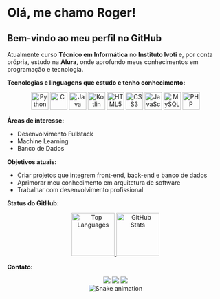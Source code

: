 # Olá, me chamo Roger!  
## Bem-vindo ao meu perfil no GitHub

Atualmente curso **Técnico em Informática** no **Instituto Ivoti** e, por conta própria, estudo na **Alura**, onde aprofundo meus conhecimentos em programação e tecnologia.

**Tecnologias e linguagens que estudo e tenho conhecimento:**

<p align="center">
  <img src="https://cdn.jsdelivr.net/gh/devicons/devicon/icons/python/python-original.svg" alt="Python" width="40" height="40"/>
  <img src="https://cdn.jsdelivr.net/gh/devicons/devicon/icons/c/c-original.svg" alt="C" width="40" height="40"/>
  <img src="https://cdn.jsdelivr.net/gh/devicons/devicon/icons/java/java-original.svg" alt="Java" width="40" height="40"/>
  <img src="https://cdn.jsdelivr.net/gh/devicons/devicon/icons/kotlin/kotlin-original.svg" alt="Kotlin" width="40" height="40"/>
  <img src="https://cdn.jsdelivr.net/gh/devicons/devicon/icons/html5/html5-original.svg" alt="HTML5" width="40" height="40"/>
  <img src="https://cdn.jsdelivr.net/gh/devicons/devicon/icons/css3/css3-original.svg" alt="CSS3" width="40" height="40"/>
  <img src="https://cdn.jsdelivr.net/gh/devicons/devicon/icons/javascript/javascript-original.svg" alt="JavaScript" width="40" height="40"/>
  <img src="https://cdn.jsdelivr.net/gh/devicons/devicon/icons/mysql/mysql-original.svg" alt="MySQL" width="40" height="40"/>
  <img src="https://cdn.jsdelivr.net/gh/devicons/devicon/icons/php/php-original.svg" alt="PHP" width="40" height="40"/>
</p>

**Áreas de interesse:**  
- Desenvolvimento Fullstack  
- Machine Learning
- Banco de Dados

**Objetivos atuais:**  
- Criar projetos que integrem front-end, back-end e banco de dados  
- Aprimorar meu conhecimento em arquitetura de software  
- Trabalhar com desenvolvimento profissional

**Status do GitHub:** 
<div align="center">
  <a href="https://github.com/RogerReinheimer">
    <img 
      loading="lazy" height="100em" src="https://github-readme-stats.vercel.app/api/top-langs/?username=RogerReinheimer&layout=compact&langs_count=7&theme=dracula&cache_seconds=0" alt="Top Languages"/>
  </a>
  <a href="https://github.com/RogerReinheimer">
    <img 
      loading="lazy" height="100em" src="https://github-readme-stats.vercel.app/api?username=RogerReinheimer&show_icons=true&theme=dracula&include_all_commits=true&count_private=true&cache_seconds=0" alt="GitHub Stats"/>
  </a>

</div>

**Contato:** 
<div align="center">
  <a href="https://instagram.com/_kolono_" target="_blank"><img loading="lazy" src="https://img.shields.io/badge/-Instagram-%23E4405F?style=for-the-badge&logo=instagram&logoColor=white" target="_blank"></a>
  <a href = "mailto:rogerreinheimer2805@gmail.com"><img loading="lazy" src="https://img.shields.io/badge/Gmail-D14836?style=for-the-badge&logo=gmail&logoColor=white" target="_blank"></a>
  <a href="https://www.linkedin.com/in/roger-reinheimer-856235362" target="_blank"><img loading="lazy" src="https://img.shields.io/badge/-LinkedIn-%230077B5?style=for-the-badge&logo=linkedin&logoColor=white" target="_blank"></a>   
</div>

<div align="center">
  <img src="https://raw.githubusercontent.com/RogerReinheimer/roger2805/output/snake.svg" alt="Snake animation" />
</div>
